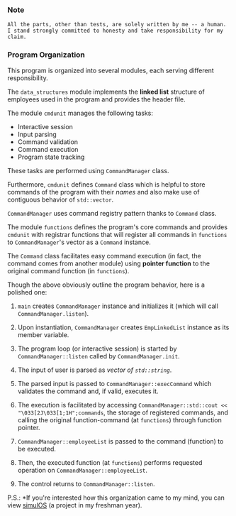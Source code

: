### Note

```
All the parts, other than tests, are solely written by me -- a human.
I stand strongly committed to honesty and take responsibility for my claim.
```


### Program Organization

This program is organized into several modules, each serving different responsibility.

The `data_structures` module implements the **linked list** structure of employees used in the program and provides the header file.

The module `cmdunit` manages the following tasks:
- Interactive session
- Input parsing
- Command validation
- Command execution
- Program state tracking

These tasks are performed using `CommandManager` class.

Furthermore, `cmdunit` defines `Command` class which is helpful to store commands of the program with their *names* and also make use of contiguous behavior of `std::vector`.

`CommandManager` uses command registry pattern thanks to `Command` class.

The module `functions` defines the program's core commands and provides `cmdunit` with registrar functions that will register all commands in `functions` to `CommandManager`'s vector as a `Command` instance.

The `Command` class facilitates easy command execution (in fact, the command comes from another module) using **pointer function** to the original command function (in `functions`).

Though the above obviously outline the program behavior, here is a polished one:

1. `main` creates `CommandManager` instance and initializes it (which will call `CommandManager.listen`).
2. Upon instantiation, `CommandManager` creates `EmpLinkedList` instance as its member variable.
3. The program loop (or interactive session) is started by `CommandManager::listen` called by `CommandManager.init`.


4. The input of user is parsed as *vector of `std::string`*.
5. The parsed input is passed to `CommandManager::execCommand` which validates the command and, if valid, executes it.
6. The execution is facilitated by accessing `CommandManager::std::cout << "\033[2J\033[1;1H";commands`, the storage of registered commands, and calling the original function-command (at `functions`) through function pointer.
7. `CommandManager::employeeList` is passed to the command (function) to be executed.
8. Then, the executed function (at `functions`) performs requested operation on `CommandManager::employeeList`.
9. The control returns to `CommandManager::listen`.


P.S.: *If you're interested how this organization came to my mind, you can view [simulOS](https://github.com/simulOS) (a project in my freshman year).
